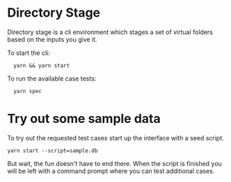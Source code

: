 # Directory Stage

Directory stage is a cli environment which stages a set of virtual folders based on the
inputs you give it.

To start the cli:

```
  yarn && yarn start
```

To run the available case tests:

```
  yarn spec
```

# Try out some sample data

To try out the requested test cases start up the interface with a seed script.

```
yarn start --script=sample.db
```

But wait, the fun doesn't have to end there. When the script is finished you will be left with a command prompt where you can test additional cases.
